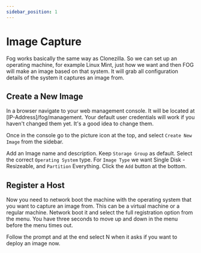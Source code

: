 ```yaml
---
sidebar_position: 1
---
```


# Image Capture

Fog works basically the same way as Clonezilla. So we can set up an operating machine, for example Linux Mint, just how we want and then FOG will make an image based on that system. It will grab all configuration details of the system it captures an image from.

## Create a New Image

In a browser navigate to your web management console. It will be located at [IP-Address]/fog/management. Your default user credentials will work if you haven't changed them yet. It's a good idea to change them.

Once in the console go to the picture icon at the top, and select `Create New Image` from the sidebar.

Add an Image name and description. Keep `Storage Group` as default. Select the correct `Operating System` type. For `Image Type` we want Single Disk - Resizeable, and `Partition` Everything. Click the `Add` button at the bottom.

## Register a Host

Now you need to network boot the machine with the operating system that you want to capture an image from. This can be a virtual machine or a regular machine. Network boot it and select the full registration option from the menu. You have three seconds to move up and down in the menu before the menu times out.

Follow the prompt and at the end select N when it asks if you want to deploy an image now.
